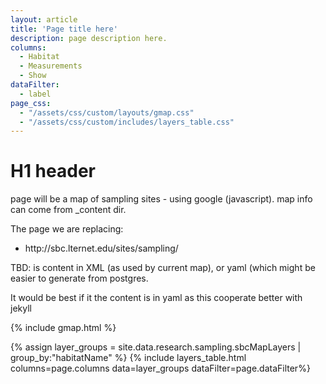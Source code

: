 ```yaml
---
layout: article
title: 'Page title here'
description: page description here.
columns:
  - Habitat
  - Measurements
  - Show
dataFilter:
  - label
page_css:
  - "/assets/css/custom/layouts/gmap.css"
  - "/assets/css/custom/includes/layers_table.css"
---
```


<h1>H1 header</h1>

<p>page will be a map of sampling sites - using google (javascript). map info can come from _content dir.  </p>


<p>The page we are replacing:
<ul>
<li>http://sbc.lternet.edu/sites/sampling/</li>
</ul>
<p>TBD: is content in XML (as used by current map), or yaml (which might be easier to generate from postgres. </p>
<p>It would be best if it the content is in yaml as this cooperate better with jekyll</p>

{% include gmap.html %}


{% assign layer_groups = site.data.research.sampling.sbcMapLayers | group_by:"habitatName" %}
{% include layers_table.html columns=page.columns data=layer_groups dataFilter=page.dataFilter%}

<br/>
<!-- Current API is just for development, need a new key -->
<script src="/assets/js/gmap.js"/></script>

<script async defer
src="https://maps.googleapis.com/maps/api/js?key=AIzaSyBAsXhfi9ZNaT-4kUQSkq3etSJe1k8k_Pk&callback=initMap">
// </script>